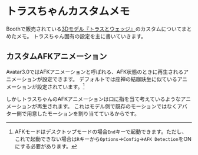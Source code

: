 # トラスちゃんカスタムメモ

Boothで販売されている[3Dモデル『トラスとウェッジ』](https://booth.pm/ja/items/3472207)のカスタムについてまとめたメモ。
トラスちゃん固有の設定を主に書いていきます。

## カスタムAFKアニメーション

Avatar3.0ではAFKアニメーションと呼ばれる、AFK状態のときに再生されるアニメーションが設定できます。
デフォルトでは座禅の結跏趺坐に似ているアニメーションが設定されています。[^1]

しかしトラスちゃんのAFKアニメーションは口に指を当て考えているようなアニメーションが再生されます。
これはモデル側で既存のモーションではなくアバター側で用意したモーションを割り当てているからです。



[^1]: AFKモードはデスクトップモードの場合`End`キーで起動できます。ただし、これで起動できない場合は`R`キーから`Options`->`Config`->`AFK Detection`をONにする必要があります。
